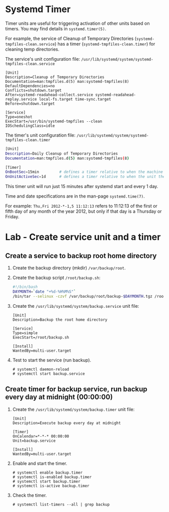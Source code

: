 # Systemd Timer
Timer units are useful for triggering activation of other units based on timers. You may find details in ``systemd.timer(5)``.

For example, the service of Cleanup of Temporary Directories (``systemd-tmpfiles-clean.service``) has a timer (``systemd-tmpfiles-clean.timer``) for cleaning temp directories.

The service's unit configuration file: ``/usr/lib/systemd/system/systemd-tmpfiles-clean.service``
```
[Unit]
Description=Cleanup of Temporary Directories
Documentation=man:tmpfiles.d(5) man:systemd-tmpfiles(8)
DefaultDependencies=no
Conflicts=shutdown.target
After=systemd-readahead-collect.service systemd-readahead-replay.service local-fs.target time-sync.target
Before=shutdown.target

[Service]
Type=oneshot
ExecStart=/usr/bin/systemd-tmpfiles --clean
IOSchedulingClass=idle
```

The timer's unit configuration file: ``/usr/lib/systemd/system/systemd-tmpfiles-clean.timer``
```bash
[Unit]
Description=Daily Cleanup of Temporary Directories
Documentation=man:tmpfiles.d(5) man:systemd-tmpfiles(8)

[Timer]
OnBootSec=15min         # defines a timer relative to when the machine was booted up
OnUnitActiveSec=1d      # defines a timer relative to when the unit the timer is activating was last activated.
```
This timer unit will run just 15 minutes after systemd start and every 1 day.

Time and date specifications are in the man-page ``systemd.time(7)``. 

For example: ```Thu,Fri 2012-*-1,5 11:12:13``` refers to 11:12:13 of the first or fifth day of any month of the year 2012, but only if that day is a Thursday or Friday. 

# Lab - Create service unit and a timer

## Create a service to backup root home directory

1. Create the backup directory (mkdir) ``/var/backup/root``.
   
2. Create the backup script ``/root/backup.sh``:
   ```bash
   #!/bin/bash
   DAYMONTH=`date "+%d-%H%M%S"`
   /bin/tar --selinux -czvf /var/backup/root/backup-$DAYMONTH.tgz /root &>/dev/null
   ```

3. Create the ``/usr/lib/systemd/system/backup.service`` unit file:
   ```
   [Unit]
   Description=Backup the root home directory

   [Service]
   Type=simple
   ExecStart=/root/backup.sh

   [Install]
   WantedBy=multi-user.target
   ```

4. Test to start the service (run backup).
   ```
   # systemctl daemon-reload
   # systemctl start backup.service
   ```

## Create timer for backup service, run backup every day at midnight (00:00:00)

1. Create the ``/usr/lib/systemd/system/backup.timer`` unit file:
   ```
   [Unit]
   Description=Execute backup every day at midnight

   [Timer]
   OnCalendar=*-*-* 00:00:00
   Unit=backup.service

   [Install]
   WantedBy=multi-user.target
   ```

2. Enable and start the timer.
   ```
   # systemctl enable backup.timer
   # systemctl is-enabled backup.timer
   # systemctl start backup.timer
   # systemctl is-active backup.timer
   ```

3. Check the timer.
   ```
   # systemctl list-timers --all | grep backup
   ```
